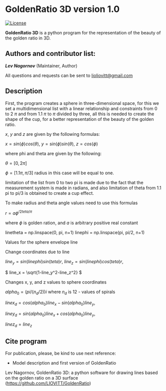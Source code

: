 GoldenRatio 3D version 1.0
====================
[![License](https://img.shields.io/badge/License-GPLv3-orange.svg)](https://github.com/)

**GoldenRatio 3D** is a python program for the representation of the beauty of the golden ratio in 3D. 

Authors and contributor list:
---
_**Lev Nagornov**_ (Maintainer, Author)

All questions and requests can be sent to lioliovitt@gmail.com  

Description
---
First, the program creates a sphere in three-dimensional space, for this we set a multidimensional list with a linear
relationship and constraints from 0 to 2 $\pi$ and from 1.1 $\pi$ to $\pi$ divided by three, all this is needed to create the shape
of the cup, for a better representation of the beauty of the golden ratio.

$x$, $y$ and $z$ are given by the following formulas:

$`
x = sin(\phi) cos(\theta),
`$
$`
y = sin(\phi) sin(\theta),
`$
$`
z = cos(\phi)
`$

where phi and theta are given by the following:

$\theta = [0, 2\pi]$

$\phi = [1.1 \pi,\pi/3]$
radius in this case will be equal to one.

limitation of the list from 0 to two pi is made due to the fact that the measurement system is made in radians,
and also limitation of theta from 1.1 pi to pi/3 is obtained to create a cup effect.

To make radius and theta angle values need to use this formulas

$`r=a\phi^{/2teta/\pi}`$

where $\phi$ is golden ration, and $a$ is arbitrary positive real constant


linetheta = np.linspace(0, pi, n+1)
linephi = np.linspace(pi, pi/2, n+1)

Values for the sphere envelope line


Change coordinates due to line

$`
line_y = sin(linephi)sin(teta)r, 
`$
$`
line_z = sin(linephi)cos(teta)r, 
`$

$`
line_x = \sqrt{1-line_y^2-line_z^2}
`$


Changes x, y, and z values to sphere coordinates

$`
alpha_0 = (pi/(n_d/2))i 
`$
where $`n_d`$ is 12 - values of spirals

$`
line{x_d} = cos(alpha_0)line_x - sin(alpha_0)line_y, 
`$

$`
line{y_d} = sin(alpha_0)line_x + cos(alpha_0)line_y, 
`$

$`
line{z_d} = line_z
`$


## Cite program

For publication, please, be kind to use next reference:

- Model description and first version of GoldenRatio

Lev Nagornov,  GoldenRatio 3D: a python software for drawing lines based on the golden ratio on a 3D surface (https://github.com/LIOVITT/GoldenRatio)

